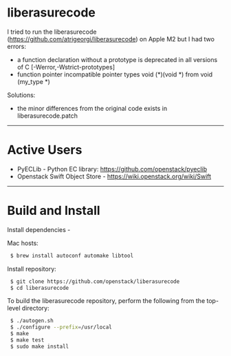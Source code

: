 liberasurecode
==============

I tried to run the liberasurecode (https://github.com/atrigeorgi/liberasurecode) on Apple M2 but I had two errors:
* a function declaration without a prototype is deprecated in all versions of C [-Werror,-Wstrict-prototypes]
* function pointer incompatible pointer types void (*)(void *) from void (my_type *)

Solutions:
* the minor differences from the original code exists in liberasurecode.patch
----


Active Users
====================

 * PyECLib - Python EC library: https://github.com/openstack/pyeclib
 * Openstack Swift Object Store - https://wiki.openstack.org/wiki/Swift


----

Build and Install
=================

Install dependencies -

 Mac hosts:
```sh
 $ brew install autoconf automake libtool
```

Install repository:
```sh
 $ git clone https://github.com/openstack/liberasurecode
 $ cd liberasurecode
```

To build the liberasurecode repository, perform the following from the 
top-level directory:

``` sh
 $ ./autogen.sh
 $ ./configure --prefix=/usr/local
 $ make
 $ make test
 $ sudo make install
```
